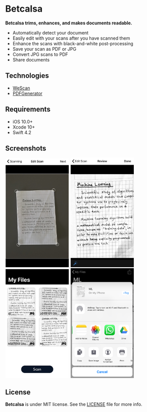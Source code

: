 # Betcalsa

**Betcalsa trims, enhances, and makes documents readable.**

- Automatically detect your document
- Easily edit with your scans after you have scanned them
- Enhance the scans with black-and-white post-processing
- Save your scan as PDF or JPG
- Convert JPG scans to PDF
- Share documents

## Technologies
* [WeScan](https://github.com/WeTransfer/WeScan)
* [PDFGenerator](https://github.com/sgr-ksmt/PDFGenerator)

## Requirements
- iOS 10.0+
- Xcode 10+
- Swift 4.2

## Screenshots

<p align="left">
    <img width="200px" hspace="1" src="Assets/1.jpg">
    <img width="200px" hspace="1" src="Assets/2.jpg">
    <img width="200px" hspace="1" src="Assets/4.jpg">
    <img width="200px" hspace="1" src="Assets/5.jpeg">
</p>

## License

**Betcalsa** is under MIT license. See the [LICENSE](LICENSE) file for more info.